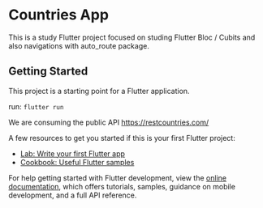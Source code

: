 # Countries App

This is a study Flutter project focused on studing Flutter Bloc / Cubits and also navigations with auto_route package.

## Getting Started

This project is a starting point for a Flutter application.

run: `flutter run`

We are consuming the public API https://restcountries.com/

A few resources to get you started if this is your first Flutter project:

- [Lab: Write your first Flutter app](https://docs.flutter.dev/get-started/codelab)
- [Cookbook: Useful Flutter samples](https://docs.flutter.dev/cookbook)

For help getting started with Flutter development, view the
[online documentation](https://docs.flutter.dev/), which offers tutorials,
samples, guidance on mobile development, and a full API reference.
